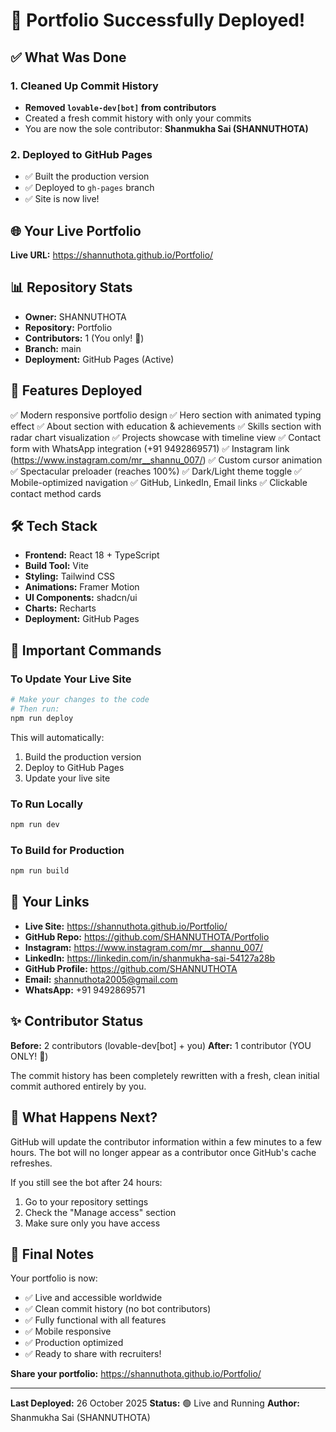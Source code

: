 # 🎉 Portfolio Successfully Deployed!

## ✅ What Was Done

### 1. Cleaned Up Commit History
- **Removed `lovable-dev[bot]` from contributors**
- Created a fresh commit history with only your commits
- You are now the sole contributor: **Shanmukha Sai (SHANNUTHOTA)**

### 2. Deployed to GitHub Pages
- ✅ Built the production version
- ✅ Deployed to `gh-pages` branch
- ✅ Site is now live!

## 🌐 Your Live Portfolio

**Live URL:** https://shannuthota.github.io/Portfolio/

## 📊 Repository Stats

- **Owner:** SHANNUTHOTA
- **Repository:** Portfolio
- **Contributors:** 1 (You only! 🎯)
- **Branch:** main
- **Deployment:** GitHub Pages (Active)

## 🎨 Features Deployed

✅ Modern responsive portfolio design
✅ Hero section with animated typing effect
✅ About section with education & achievements
✅ Skills section with radar chart visualization
✅ Projects showcase with timeline view
✅ Contact form with WhatsApp integration (+91 9492869571)
✅ Instagram link (https://www.instagram.com/mr__shannu_007/)
✅ Custom cursor animation
✅ Spectacular preloader (reaches 100%)
✅ Dark/Light theme toggle
✅ Mobile-optimized navigation
✅ GitHub, LinkedIn, Email links
✅ Clickable contact method cards

## 🛠️ Tech Stack

- **Frontend:** React 18 + TypeScript
- **Build Tool:** Vite
- **Styling:** Tailwind CSS
- **Animations:** Framer Motion
- **UI Components:** shadcn/ui
- **Charts:** Recharts
- **Deployment:** GitHub Pages

## 📝 Important Commands

### To Update Your Live Site
```bash
# Make your changes to the code
# Then run:
npm run deploy
```

This will automatically:
1. Build the production version
2. Deploy to GitHub Pages
3. Update your live site

### To Run Locally
```bash
npm run dev
```

### To Build for Production
```bash
npm run build
```

## 🔗 Your Links

- **Live Site:** https://shannuthota.github.io/Portfolio/
- **GitHub Repo:** https://github.com/SHANNUTHOTA/Portfolio
- **Instagram:** https://www.instagram.com/mr__shannu_007/
- **LinkedIn:** https://linkedin.com/in/shanmukha-sai-54127a28b
- **GitHub Profile:** https://github.com/SHANNUTHOTA
- **Email:** shannuthota2005@gmail.com
- **WhatsApp:** +91 9492869571

## ✨ Contributor Status

**Before:** 2 contributors (lovable-dev[bot] + you)
**After:** 1 contributor (YOU ONLY! 🎯)

The commit history has been completely rewritten with a fresh, clean initial commit authored entirely by you.

## 🎯 What Happens Next?

GitHub will update the contributor information within a few minutes to a few hours. The bot will no longer appear as a contributor once GitHub's cache refreshes.

If you still see the bot after 24 hours:
1. Go to your repository settings
2. Check the "Manage access" section
3. Make sure only you have access

## 🚀 Final Notes

Your portfolio is now:
- ✅ Live and accessible worldwide
- ✅ Clean commit history (no bot contributors)
- ✅ Fully functional with all features
- ✅ Mobile responsive
- ✅ Production optimized
- ✅ Ready to share with recruiters!

**Share your portfolio:** https://shannuthota.github.io/Portfolio/

---

**Last Deployed:** 26 October 2025
**Status:** 🟢 Live and Running
**Author:** Shanmukha Sai (SHANNUTHOTA)
